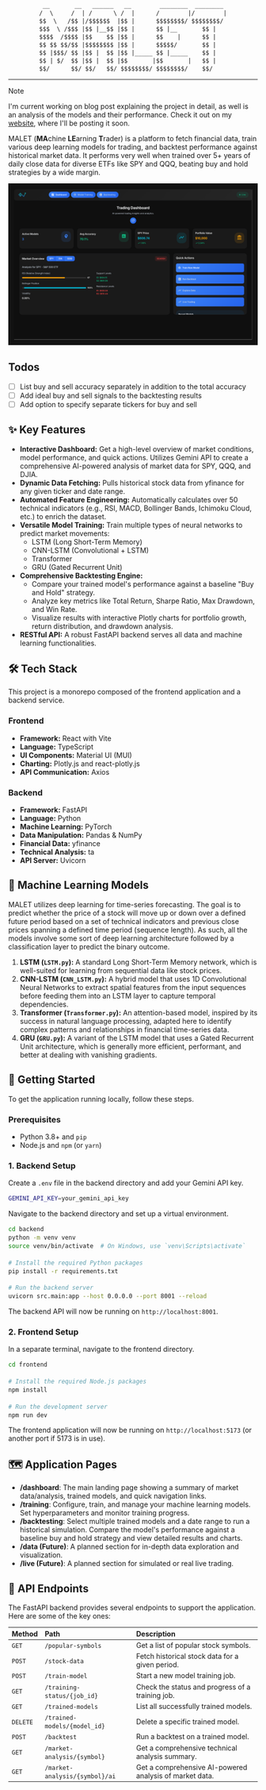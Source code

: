 <div align="center">
 
```
 __       __   ______   __        ________  ________ 
/  \     /  | /      \ /  |      /        |/        |
$$  \   /$$ |/$$$$$$  |$$ |      $$$$$$$$/ $$$$$$$$/ 
$$$  \ /$$$ |$$ |__$$ |$$ |      $$ |__       $$ |   
$$$$  /$$$$ |$$    $$ |$$ |      $$    |      $$ |   
$$ $$ $$/$$ |$$$$$$$$ |$$ |      $$$$$/       $$ |   
$$ |$$$/ $$ |$$ |  $$ |$$ |_____ $$ |_____    $$ |   
$$ | $/  $$ |$$ |  $$ |$$       |$$       |   $$ |   
$$/      $$/ $$/   $$/ $$$$$$$$/ $$$$$$$$/    $$/    
```
</div>

---                                                     

> [!NOTE]
> I'm current working on blog post explaining the project in detail, as well is an analysis of the models and their performance. Check it out on my [website](https://naowalrahman.rocks/#/blog), where I'll be posting it soon.

MALET (**MA**chine **LE**arning **T**rader) is a platform to fetch financial data, train various deep learning models for trading, and backtest performance against historical market data. It performs very well when trained over 5+ years of daily close data for diverse ETFs like SPY and QQQ, beating buy and hold strategies by a wide margin.

![MALET dashboard](img/dashboard.svg)

## Todos

- [ ] List buy and sell accuracy separately in addition to the total accuracy
- [ ] Add ideal buy and sell signals to the backtesting results
- [ ] Add option to specify separate tickers for buy and sell

## ✨ Key Features

* **Interactive Dashboard:** Get a high-level overview of market conditions, model performance, and quick actions. Utilizes Gemini API to create a comprehensive AI-powered analysis of market data for SPY, QQQ, and DJIA.
* **Dynamic Data Fetching:** Pulls historical stock data from yfinance for any given ticker and date range.
* **Automated Feature Engineering:** Automatically calculates over 50 technical indicators (e.g., RSI, MACD, Bollinger Bands, Ichimoku Cloud, etc.) to enrich the dataset.
* **Versatile Model Training:** Train multiple types of neural networks to predict market movements:
    * LSTM (Long Short-Term Memory)
    * CNN-LSTM (Convolutional + LSTM)
    * Transformer
    * GRU (Gated Recurrent Unit)
* **Comprehensive Backtesting Engine:**
    * Compare your trained model's performance against a baseline "Buy and Hold" strategy.
    * Analyze key metrics like Total Return, Sharpe Ratio, Max Drawdown, and Win Rate.
    * Visualize results with interactive Plotly charts for portfolio growth, return distribution, and drawdown analysis.
* **RESTful API:** A robust FastAPI backend serves all data and machine learning functionalities.

## 🛠️ Tech Stack

This project is a monorepo composed of the frontend application and a backend service.

### Frontend

* **Framework:** React with Vite
* **Language:** TypeScript
* **UI Components:** Material UI (MUI)
* **Charting:** Plotly.js and react-plotly.js
* **API Communication:** Axios

### Backend

* **Framework:** FastAPI
* **Language:** Python
* **Machine Learning:** PyTorch
* **Data Manipulation:** Pandas & NumPy
* **Financial Data:** yfinance
* **Technical Analysis:** ta
* **API Server:** Uvicorn

## 🧠 Machine Learning Models

MALET utilizes deep learning for time-series forecasting. The goal is to predict whether the price of a stock will move up or down over a defined future period based on a set of technical indicators and previous close prices spanning a defined time period (sequence length). As such, all the models involve some sort of deep learning architecture followed by a classification layer to predict the binary outcome.

1.  **LSTM (`LSTM.py`):** A standard Long Short-Term Memory network, which is well-suited for learning from sequential data like stock prices.
2.  **CNN-LSTM (`CNN_LSTM.py`):** A hybrid model that uses 1D Convolutional Neural Networks to extract spatial features from the input sequences before feeding them into an LSTM layer to capture temporal dependencies.
3.  **Transformer (`Transformer.py`):** An attention-based model, inspired by its success in natural language processing, adapted here to identify complex patterns and relationships in financial time-series data.
4.  **GRU (`GRU.py`):** A variant of the LSTM model that uses a Gated Recurrent Unit architecture, which is generally more efficient, performant, and better at dealing with vanishing gradients.

## 🚀 Getting Started

To get the application running locally, follow these steps.

### Prerequisites

* Python 3.8+ and `pip`
* Node.js and `npm` (or `yarn`)

### 1. Backend Setup

Create a `.env` file in the backend directory and add your Gemini API key.

```bash
GEMINI_API_KEY=your_gemini_api_key
```

Navigate to the backend directory and set up a virtual environment.

```bash
cd backend
python -m venv venv
source venv/bin/activate  # On Windows, use `venv\Scripts\activate`

# Install the required Python packages
pip install -r requirements.txt

# Run the backend server
uvicorn src.main:app --host 0.0.0.0 --port 8001 --reload
```

The backend API will now be running on `http://localhost:8001`.

### 2. Frontend Setup

In a separate terminal, navigate to the frontend directory.

```bash
cd frontend

# Install the required Node.js packages
npm install

# Run the development server
npm run dev
```

The frontend application will now be running on `http://localhost:5173` (or another port if 5173 is in use).

## 🗺️ Application Pages

* **/dashboard**: The main landing page showing a summary of market data/analysis, trained models, and quick navigation links.
* **/training**: Configure, train, and manage your machine learning models. Set hyperparameters and monitor training progress.
* **/backtesting**: Select multiple trained models and a date range to run a historical simulation. Compare the model's performance against a baseline buy and hold strategy and view detailed results and charts.
* **/data (Future)**: A planned section for in-depth data exploration and visualization.
* **/live (Future)**: A planned section for simulated or real live trading.

## 🔗 API Endpoints

The FastAPI backend provides several endpoints to support the application. Here are some of the key ones:

| Method   | Path                               | Description                                             |
| :------  | :--------------------------------- | :------------------------------------------------------ |
| `GET`    | `/popular-symbols`                 | Get a list of popular stock symbols.                    |
| `POST`   | `/stock-data`                      | Fetch historical stock data for a given period.         |
| `POST`   | `/train-model`                     | Start a new model training job.                         |
| `GET`    | `/training-status/{job_id}`        | Check the status and progress of a training job.        |
| `GET`    | `/trained-models`                  | List all successfully trained models.                   |
| `DELETE` | `/trained-models/{model_id}`       | Delete a specific trained model.                        |
| `POST`   | `/backtest`                        | Run a backtest on a trained model.                      |
| `GET`    | `/market-analysis/{symbol}`        | Get a comprehensive technical analysis summary.         |
| `GET`    | `/market-analysis/{symbol}/ai`     | Get a comprehensive AI-powered analysis of market data. |
